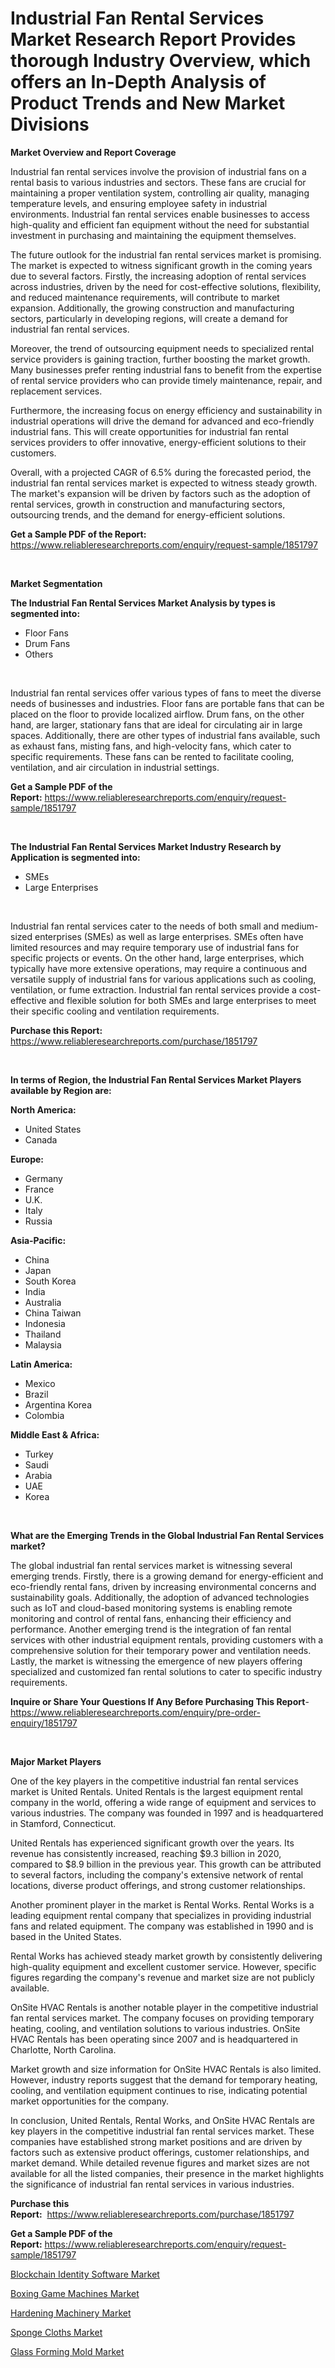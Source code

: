 <p><h1>Industrial Fan Rental Services Market Research Report Provides thorough Industry Overview, which offers an In-Depth Analysis of Product Trends and New Market Divisions</h1></p><p><strong>Market Overview and Report Coverage</strong></p>
<p><p>Industrial fan rental services involve the provision of industrial fans on a rental basis to various industries and sectors. These fans are crucial for maintaining a proper ventilation system, controlling air quality, managing temperature levels, and ensuring employee safety in industrial environments. Industrial fan rental services enable businesses to access high-quality and efficient fan equipment without the need for substantial investment in purchasing and maintaining the equipment themselves.</p><p>The future outlook for the industrial fan rental services market is promising. The market is expected to witness significant growth in the coming years due to several factors. Firstly, the increasing adoption of rental services across industries, driven by the need for cost-effective solutions, flexibility, and reduced maintenance requirements, will contribute to market expansion. Additionally, the growing construction and manufacturing sectors, particularly in developing regions, will create a demand for industrial fan rental services.</p><p>Moreover, the trend of outsourcing equipment needs to specialized rental service providers is gaining traction, further boosting the market growth. Many businesses prefer renting industrial fans to benefit from the expertise of rental service providers who can provide timely maintenance, repair, and replacement services.</p><p>Furthermore, the increasing focus on energy efficiency and sustainability in industrial operations will drive the demand for advanced and eco-friendly industrial fans. This will create opportunities for industrial fan rental services providers to offer innovative, energy-efficient solutions to their customers.</p><p>Overall, with a projected CAGR of 6.5% during the forecasted period, the industrial fan rental services market is expected to witness steady growth. The market's expansion will be driven by factors such as the adoption of rental services, growth in construction and manufacturing sectors, outsourcing trends, and the demand for energy-efficient solutions.</p></p>
<p><strong>Get a Sample PDF of the Report:</strong> <a href="https://www.reliableresearchreports.com/enquiry/request-sample/1851797">https://www.reliableresearchreports.com/enquiry/request-sample/1851797</a></p>
<p>&nbsp;</p>
<p><strong>Market Segmentation</strong></p>
<p><strong>The Industrial Fan Rental Services Market Analysis by types is segmented into:</strong></p>
<p><ul><li>Floor Fans</li><li>Drum Fans</li><li>Others</li></ul></p>
<p>&nbsp;</p>
<p><p>Industrial fan rental services offer various types of fans to meet the diverse needs of businesses and industries. Floor fans are portable fans that can be placed on the floor to provide localized airflow. Drum fans, on the other hand, are larger, stationary fans that are ideal for circulating air in large spaces. Additionally, there are other types of industrial fans available, such as exhaust fans, misting fans, and high-velocity fans, which cater to specific requirements. These fans can be rented to facilitate cooling, ventilation, and air circulation in industrial settings.</p></p>
<p><strong>Get a Sample PDF of the Report:</strong>&nbsp;<a href="https://www.reliableresearchreports.com/enquiry/request-sample/1851797">https://www.reliableresearchreports.com/enquiry/request-sample/1851797</a></p>
<p>&nbsp;</p>
<p><strong>The Industrial Fan Rental Services Market Industry Research by Application is segmented into:</strong></p>
<p><ul><li>SMEs</li><li>Large Enterprises</li></ul></p>
<p>&nbsp;</p>
<p><p>Industrial fan rental services cater to the needs of both small and medium-sized enterprises (SMEs) as well as large enterprises. SMEs often have limited resources and may require temporary use of industrial fans for specific projects or events. On the other hand, large enterprises, which typically have more extensive operations, may require a continuous and versatile supply of industrial fans for various applications such as cooling, ventilation, or fume extraction. Industrial fan rental services provide a cost-effective and flexible solution for both SMEs and large enterprises to meet their specific cooling and ventilation requirements.</p></p>
<p><strong>Purchase this Report:</strong>&nbsp; <a href="https://www.reliableresearchreports.com/purchase/1851797">https://www.reliableresearchreports.com/purchase/1851797</a></p>
<p>&nbsp;</p>
<p><strong>In terms of Region, the Industrial Fan Rental Services Market Players available by Region are:</strong></p>
<p>
    <p> <strong> North America: </strong>
        <ul>
            <li>United States</li>
            <li>Canada</li>
        </ul>
        </p> 
    <p> <strong> Europe: </strong>
        <ul>
            <li>Germany</li>
            <li>France</li>
            <li>U.K.</li>
            <li>Italy</li>
            <li>Russia</li>
        </ul>
        </p> 
    <p> <strong> Asia-Pacific: </strong>
        <ul>
            <li>China</li>
            <li>Japan</li>
            <li>South Korea</li>
            <li>India</li>
            <li>Australia</li>
            <li>China Taiwan</li>
            <li>Indonesia</li>
            <li>Thailand</li>
            <li>Malaysia</li>
        </ul>
        </p> 
    <p> <strong> Latin America: </strong>
        <ul>
            <li>Mexico</li>
            <li>Brazil</li>
            <li>Argentina Korea</li>
            <li>Colombia</li>
        </ul>
        </p> 
    <p> <strong> Middle East & Africa: </strong>
        <ul>
            <li>Turkey</li>
            <li>Saudi</li>
            <li>Arabia</li>
            <li>UAE</li>
            <li>Korea</li>
        </ul>
    </p>
    </p>
<p>&nbsp;</p>
<p><strong>What are the Emerging Trends in the Global Industrial Fan Rental Services market?</strong></p>
<p><p>The global industrial fan rental services market is witnessing several emerging trends. Firstly, there is a growing demand for energy-efficient and eco-friendly rental fans, driven by increasing environmental concerns and sustainability goals. Additionally, the adoption of advanced technologies such as IoT and cloud-based monitoring systems is enabling remote monitoring and control of rental fans, enhancing their efficiency and performance. Another emerging trend is the integration of fan rental services with other industrial equipment rentals, providing customers with a comprehensive solution for their temporary power and ventilation needs. Lastly, the market is witnessing the emergence of new players offering specialized and customized fan rental solutions to cater to specific industry requirements.</p></p>
<p><strong>Inquire or Share Your Questions If Any Before Purchasing This Report</strong>- <a href="https://www.reliableresearchreports.com/enquiry/pre-order-enquiry/1851797">https://www.reliableresearchreports.com/enquiry/pre-order-enquiry/1851797</a></p>
<p>&nbsp;</p>
<p><strong>Major Market Players</strong></p>
<p><p>One of the key players in the competitive industrial fan rental services market is United Rentals. United Rentals is the largest equipment rental company in the world, offering a wide range of equipment and services to various industries. The company was founded in 1997 and is headquartered in Stamford, Connecticut.</p><p>United Rentals has experienced significant growth over the years. Its revenue has consistently increased, reaching $9.3 billion in 2020, compared to $8.9 billion in the previous year. This growth can be attributed to several factors, including the company's extensive network of rental locations, diverse product offerings, and strong customer relationships.</p><p>Another prominent player in the market is Rental Works. Rental Works is a leading equipment rental company that specializes in providing industrial fans and related equipment. The company was established in 1990 and is based in the United States.</p><p>Rental Works has achieved steady market growth by consistently delivering high-quality equipment and excellent customer service. However, specific figures regarding the company's revenue and market size are not publicly available.</p><p>OnSite HVAC Rentals is another notable player in the competitive industrial fan rental services market. The company focuses on providing temporary heating, cooling, and ventilation solutions to various industries. OnSite HVAC Rentals has been operating since 2007 and is headquartered in Charlotte, North Carolina.</p><p>Market growth and size information for OnSite HVAC Rentals is also limited. However, industry reports suggest that the demand for temporary heating, cooling, and ventilation equipment continues to rise, indicating potential market opportunities for the company.</p><p>In conclusion, United Rentals, Rental Works, and OnSite HVAC Rentals are key players in the competitive industrial fan rental services market. These companies have established strong market positions and are driven by factors such as extensive product offerings, customer relationships, and market demand. While detailed revenue figures and market sizes are not available for all the listed companies, their presence in the market highlights the significance of industrial fan rental services in various industries.</p></p>
<p><strong>Purchase this Report:</strong>&nbsp;&nbsp;<a href="https://www.reliableresearchreports.com/purchase/1851797">https://www.reliableresearchreports.com/purchase/1851797</a></p>
<p></p>
<p><strong>Get a Sample PDF of the Report:</strong>&nbsp;<a href="https://www.reliableresearchreports.com/enquiry/request-sample/1851797">https://www.reliableresearchreports.com/enquiry/request-sample/1851797</a></p>
<p><p><a href="https://www.linkedin.com/pulse/blockchain-identity-software-market-size-growth-forecast-r0nuf/">Blockchain Identity Software Market</a></p><p><a href="https://www.linkedin.com/pulse/boxing-game-machines-market-size-share-amp-trends-analysis-n2huf/">Boxing Game Machines Market</a></p><p><a href="https://medium.com/@scanw41036/hardening-machinery-market-outlook-industry-overview-and-forecast-2023-to-2030-8b9c64684310">Hardening Machinery Market</a></p><p><a href="https://www.linkedin.com/pulse/sponge-cloths-market-research-report-unlocks-analysis-lzw0f/">Sponge Cloths Market</a></p><p><a href="https://medium.com/@kanew14036/glass-forming-mold-market-size-reveals-the-best-marketing-channels-in-global-industry-44b45ad4cd15">Glass Forming Mold Market</a></p></p>